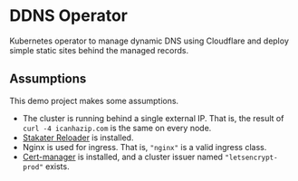 # DDNS Operator

Kubernetes operator to manage dynamic DNS using Cloudflare and deploy simple static sites behind the managed records.

## Assumptions

This demo project makes some assumptions.

- The cluster is running behind a single external IP. That is, the result of `curl -4 icanhazip.com` is the same on
  every node.
- [Stakater Reloader](https://github.com/stakater/Reloader) is installed.
- Nginx is used for ingress. That is, `"nginx"` is a valid ingress class.
- [Cert-manager](https://cert-manager.io/docs/) is installed, and a cluster issuer named `"letsencrypt-prod"` exists.
